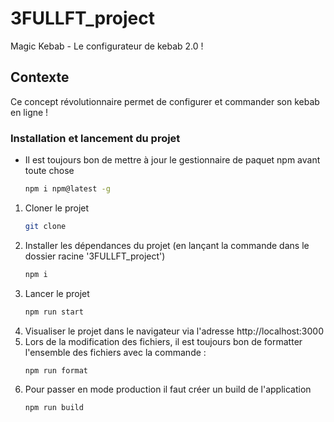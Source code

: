 # 3FULLFT_project

Magic Kebab - Le configurateur de kebab 2.0 !

## Contexte

Ce concept révolutionnaire permet de configurer et commander son kebab en ligne !

### Installation et lancement du projet


* Il est toujours bon de mettre à jour le gestionnaire de paquet npm avant toute chose
  ```sh
  npm i npm@latest -g
  ```

1. Cloner le projet
   ```sh
   git clone 
   ```
2. Installer les dépendances du projet (en lançant la commande dans le dossier racine '3FULLFT_project')
   ```sh
   npm i
   ```
3. Lancer le projet
   ```sh
   npm run start
   ```
4. Visualiser le projet dans le navigateur via l'adresse http://localhost:3000
5. Lors de la modification des fichiers, il est toujours bon de formatter l'ensemble des fichiers avec la commande :
   ```sh
   npm run format
   ```
6. Pour passer en mode production il faut créer un build de l'application
   ```sh
   npm run build
   ```